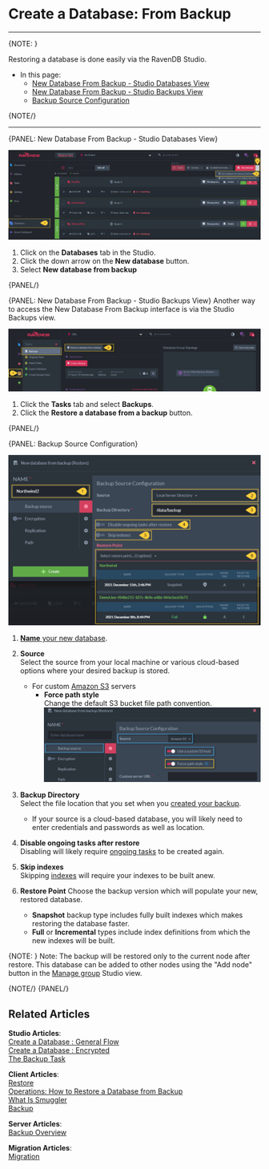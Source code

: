 # Create a Database: From Backup
---

{NOTE: }

Restoring a database is done easily via the RavenDB Studio. 

* In this page:  
  * [New Database From Backup - Studio Databases View](../../../../studio/server/databases/create-new-database/from-backup#new-database-from-backup---studio-databases-view)  
  * [New Database From Backup - Studio Backups View](../../../../studio/server/databases/create-new-database/from-backup#new-database-from-backup---studio-backups-view)  
  * [Backup Source Configuration](../../../../studio/server/databases/create-new-database/from-backup#backup-source-configuration)  

{NOTE/}

---

{PANEL: New Database From Backup - Studio Databases View}

![Figure 1. Create New Database From Backup](images/new-database-from-backup-1.png "Create New Database From Backup")

 1. Click on the **Databases** tab in the Studio.  
 2. Click the down arrow on the **New database** button.  
 3. Select **New database from backup**  

{PANEL/}

{PANEL: New Database From Backup - Studio Backups View}
Another way to access the New Database From Backup interface is via the Studio Backups view.

![Figure 1. Create New Database From Backup](images/backup-task-view1.png "Create New Database From Backup")

1. Click the **Tasks** tab and select **Backups**.
2. Click the **Restore a database from a backup** button.

{PANEL/}

{PANEL: Backup Source Configuration}

![Figure 2. Backup Source Configuration](images/new-database-from-backup-2.png "Backup Source Configuration")

1. [**Name** your new database](../../../../studio/server/databases/create-new-database/general-flow#2.-database-name).  

2. **Source**  
   Select the source from your local machine or various cloud-based options where your desired backup is stored.  
    * For custom [Amazon S3](https://aws.amazon.com/s3/) servers  
      * **Force path style**  
       Change the default S3 bucket file path convention.  
       ![ForcePathStyle](images/new-database-from-backup-s3-force-path-style.png "ForcePathStyle")


3. **Backup Directory**  
   Select the file location that you set when you [created your backup](../../../../studio/database/tasks/backup-task).  
    * If your source is a cloud-based database, you will likely need to enter credentials and passwords as well as location.  

4. **Disable ongoing tasks after restore**  
   Disabling will likely require [ongoing tasks](../../../database/tasks/ongoing-tasks/general-info) to be created again.  

5. **Skip indexes**  
   Skipping [indexes](../../../../indexes/what-are-indexes) will require your indexes to be built anew.  

6. **Restore Point** 
   Choose the backup version which will populate your new, restored database.  
   * **Snapshot** backup type includes fully built indexes which makes restoring the database faster.  
   * **Full** or **Incremental** types include index definitions from which the new indexes will be built.  
   
{NOTE: }
 Note: The backup will be restored only to the current node after restore. This database can be added to other nodes using the "Add node" button in the [Manage group](../../../database/settings/manage-database-group) Studio view.

{NOTE/}
{PANEL/}

## Related Articles

**Studio Articles**:   
[Create a Database : General Flow](../../../studio/database/create-new-database/general-flow)  
[Create a Database : Encrypted](../../../studio/database/create-new-database/encrypted)  
[The Backup Task](../../../studio/database/tasks/backup-task)  

**Client Articles**:  
[Restore](../../../client-api/operations/maintenance/backup/restore)  
[Operations: How to Restore a Database from Backup](../../../client-api/operations/server-wide/restore-backup)  
[What Is Smuggler](../../../client-api/smuggler/what-is-smuggler)  
[Backup](../../../client-api/operations/maintenance/backup/backup)  

**Server Articles**:  
[Backup Overview](../../../server/ongoing-tasks/backup-overview)  

**Migration Articles**:  
[Migration](../../../migration/server/data-migration)  
